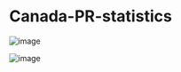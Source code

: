 # Canada-PR-statistics

![image](https://github.com/tmkasun/Canada-PR-statistics/assets/3313885/22a9060c-b21f-4a55-bf1c-59f154648e45)

![image](https://github.com/tmkasun/Canada-PR-statistics/assets/3313885/8a0bed29-0584-4ae5-a054-99fec55a9245)
